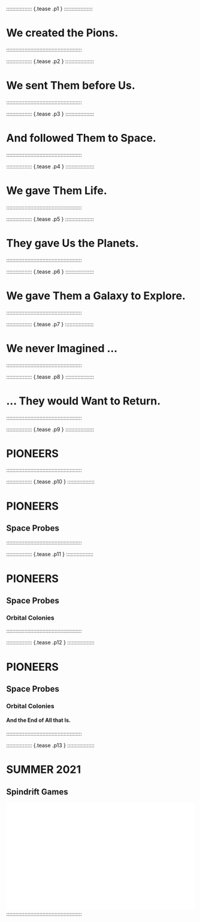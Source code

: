 ::::::::::::::::: {.tease .p1 } :::::::::::::::::::
# We created the Pions.
::::::::::::::::::::::::::::::::::::::::::::::::::

::::::::::::::::: {.tease .p2 } :::::::::::::::::::
# We sent Them before Us.
::::::::::::::::::::::::::::::::::::::::::::::::::

::::::::::::::::: {.tease .p3 } :::::::::::::::::::
# And followed Them to Space.
::::::::::::::::::::::::::::::::::::::::::::::::::

::::::::::::::::: {.tease .p4 } :::::::::::::::::::
# We gave Them Life.
::::::::::::::::::::::::::::::::::::::::::::::::::

::::::::::::::::: {.tease .p5 } :::::::::::::::::::
# They gave Us the Planets.
::::::::::::::::::::::::::::::::::::::::::::::::::

::::::::::::::::: {.tease .p6 } :::::::::::::::::::
# We gave Them a Galaxy to Explore.
::::::::::::::::::::::::::::::::::::::::::::::::::

::::::::::::::::: {.tease .p7 } :::::::::::::::::::
# We never Imagined ...
::::::::::::::::::::::::::::::::::::::::::::::::::

::::::::::::::::: {.tease .p8 } :::::::::::::::::::
# ... They would Want to Return.
::::::::::::::::::::::::::::::::::::::::::::::::::

::::::::::::::::: {.tease .p9 } :::::::::::::::::::
# PIONEERS
::::::::::::::::::::::::::::::::::::::::::::::::::

::::::::::::::::: {.tease .p10 } ::::::::::::::::::
# PIONEERS
## Space Probes
::::::::::::::::::::::::::::::::::::::::::::::::::

::::::::::::::::: {.tease .p11 } ::::::::::::::::::
# PIONEERS
## Space Probes
### Orbital Colonies
::::::::::::::::::::::::::::::::::::::::::::::::::

::::::::::::::::: {.tease .p12 } ::::::::::::::::::
# PIONEERS
## Space Probes
### Orbital Colonies
#### And the End of All that Is.
::::::::::::::::::::::::::::::::::::::::::::::::::

::::::::::::::::: {.tease .p13 } ::::::::::::::::::
# SUMMER 2021
## Spindrift Games

![Teaser](art//illuminated.png)
::::::::::::::::::::::::::::::::::::::::::::::::::
